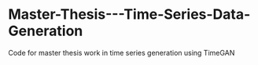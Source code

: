 # Master-Thesis---Time-Series-Data-Generation
Code for master thesis work in time series generation using TimeGAN
